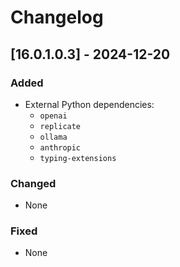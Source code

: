 # Changelog

## [16.0.1.0.3] - 2024-12-20

### Added

- External Python dependencies:
  - `openai`
  - `replicate`
  - `ollama`
  - `anthropic`
  - `typing-extensions`

### Changed

- None

### Fixed

- None
